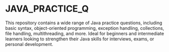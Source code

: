 # JAVA_PRACTICE_Q
This repository contains a wide range of Java practice questions, including basic syntax, object-oriented programming, exception handling, collections, file handling, multithreading, and more. Ideal for beginners and intermediate learners looking to strengthen their Java skills for interviews, exams, or personal development.
